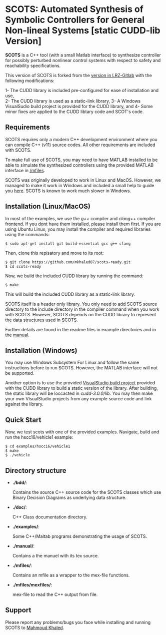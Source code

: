 # SCOTS: Automated Synthesis of Symbolic Controllers for General Non-lineal Systems [static CUDD-lib Version]

**SCOTS** is a C++ tool (with a small Matlab interface) to synthesize controller for
possibly perturbed nonlinear control systems with respect to safety and reachability specifications.

This version of SCOTS is forked from the [version in LRZ-Gitlab](https://gitlab.lrz.de/hcs/scots) with the following modifications:

1- The CUDD library is included pre-configured for ease of installation and use,        
2- The CUDD library is used as a static-link library,
3- A Windows VisualSudio build project is provided for the CUDD library, and
4- Some minor fixes are applied to the CUDD libtary code and SCOT's code.

## Requirements

SCOTS requires only a modern C++ development environment where you can compile C++ (v11) source codes.
All other requirements are included with SCOTS.

To make full use of SCOTS, you may need to have MATLAB installed to be able to simulate the synthesized controllers using the provided MATLAB interface in [/mfiles](/mfiles).

SCOTS was originally developed to work in Linux and MacOS. However, we managed to make it work in Windows and included a small help to guide you [here](/installation_notes_windows.txt). SCOTS is known to work much slower in Windows.

## Installation (Linux/MacOS)

In most of the examples, we use the *g++* compiler and *clang++* compiler frontend. If you dont have them installed, please install them first.
If you are using Ubuntu Linux, you may install the compiler and required libraries using the commands:

    $ sudo apt-get install git build-essential gcc g++ clang
    
Then, clone this repisatory and move to its root:

    $ git clone https://github.com/mkhaled87/scots-ready.git
    $ cd scots-ready

Now, we build the included CUDD library by running the command:

    $ make

This will build the included CUDD library as a static-link library.

SCOTS itself is a header only library. You only need to add SCOTS source directory to the include directory in the compiler command when you work with SCOTS. However, SCOTS depends on the CUDD library to represent the data structures used in SCOTS.

Further details are found in the readme files in example directories and in the [manual](/manual/manual.pdf).

## Installation (Windows)

You may use Windows Subsystem For Linux and follow the same instructions before to run SCOTS.
However, the MATLAB interface will not be supported.

Another option is to use the provided [VisualStudio build project](cudd-3.0.0/cudd.vcxproj) provided with the CUDD library to build a static version of the library. After building, the static library will be loccacted in *cudd-3.0.0/lib*. You may then make your own VisualStudio projects from any example source code and link against the library.

## Quick Start

Now, we test scots with one of the provided examples.
Navigate, build and run the hscc16/vehicle1 example:

    $ cd examples/hscc16/vehicle1
    $ make
    $ ./vehicle

## Directory structure

- **./bdd/**:

    Contains the source C++ source code for the SCOTS classes which use Binary Decision Diagrams as underlying data structure.

- **./doc/**:

    C++ Class documentation directory.
  
- **./examples/**:

    Some C++/Maltab programs demonstrating the usage of SCOTS.
  
- **./manual/**:

    Contains a the manuel with its tex source.
  
- **./mfiles/**:

    Contains an mfile as a wrapper to the mex-file functions.
  
- **./mfiles/mexfiles/**:

    mex-file to read the C++ output from file.

## Support

Please report any problems/bugs you face while installing and running SCOTS to [Mahmoud Khaled](http://hyconsys.com/members/mkhaled/).
